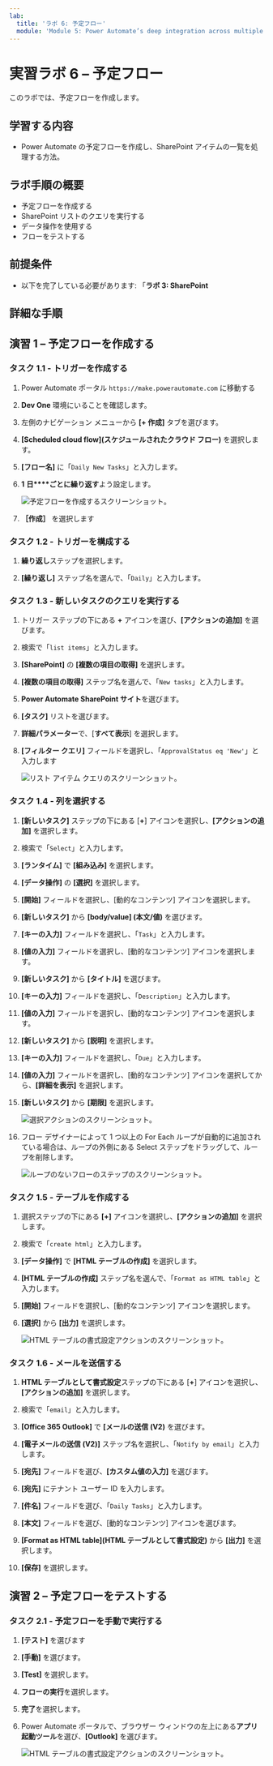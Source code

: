 ```yaml
---
lab:
  title: 'ラボ 6: 予定フロー'
  module: 'Module 5: Power Automate’s deep integration across multiple data sources'
---
```


# 実習ラボ 6 – 予定フロー

このラボでは、予定フローを作成します。

## 学習する内容

- Power Automate の予定フローを作成し、SharePoint アイテムの一覧を処理する方法。

## ラボ手順の概要

- 予定フローを作成する
- SharePoint リストのクエリを実行する
- データ操作を使用する
- フローをテストする
  
## 前提条件

- 以下を完了している必要があります: 「**ラボ 3: SharePoint**

## 詳細な手順

## 演習 1 – 予定フローを作成する

### タスク 1.1 - トリガーを作成する

1. Power Automate ポータル `https://make.powerautomate.com` に移動する

1. **Dev One** 環境にいることを確認します。

1. 左側のナビゲーション メニューから **[+ 作成]** タブを選びます。

1. **[Scheduled cloud flow](スケジュールされたクラウド フロー)** を選択します。

1. **[フロー名]** に「`Daily New Tasks`」と入力します。

1. **1** **日****ごとに繰り返す**よう設定します。

    ![予定フローを作成するスクリーンショット。](../media/build-scheduled-flow.png)

1. **［作成］** を選択します


### タスク 1.2 - トリガーを構成する

1. **繰り返し**ステップを選択します。

1. **[繰り返し]** ステップ名を選んで、「`Daily`」と入力します。


### タスク 1.3 - 新しいタスクのクエリを実行する

1. トリガー ステップの下にある **+** アイコンを選び、**[アクションの追加]** を選びます。

1. 検索で「`list items`」と入力します。

1. **[SharePoint]** の **[複数の項目の取得]** を選択します。

1. **[複数の項目の取得]** ステップ名を選んで、「`New tasks`」と入力します。

1. **Power Automate SharePoint サイト**を選びます。

1. **[タスク]** リストを選びます。

1. **詳細パラメーター**で、[**すべて表示**] を選択します。

1. **[フィルター クエリ]** フィールドを選択し、「`ApprovalStatus eq 'New'`」と入力します

    ![リスト アイテム クエリのスクリーンショット。](../media/list-items.png)


### タスク 1.4 - 列を選択する

1. **[新しいタスク]** ステップの下にある [**+**] アイコンを選択し、**[アクションの追加]** を選択します。

1. 検索で「`Select`」と入力します。

1. **[ランタイム]** で **[組み込み]** を選択します。

1. **[データ操作]** の **[選択]** を選択します。

1. **[開始]** フィールドを選択し、[動的なコンテンツ] アイコンを選択します。

1. **[新しいタスク]** から **[body/value] (本文/値)** を選びます。

1. **[キーの入力]** フィールドを選択し、「`Task`」と入力します。

1. **[値の入力]** フィールドを選択し、[動的なコンテンツ] アイコンを選択します。

1. **[新しいタスク]** から **[タイトル]** を選びます。

1. **[キーの入力]** フィールドを選択し、「`Description`」と入力します。

1. **[値の入力]** フィールドを選択し、[動的なコンテンツ] アイコンを選択します。

1. **[新しいタスク]** から **[説明]** を選択します。

1. **[キーの入力]** フィールドを選択し、「`Due`」と入力します。

1. **[値の入力]** フィールドを選択し、[動的なコンテンツ] アイコンを選択してから、**[詳細を表示]** を選択します。

1. **[新しいタスク]** から **[期限]** を選択します。

    ![選択アクションのスクリーンショット。](../media/select-action.png)

1. フロー デザイナーによって 1 つ以上の For Each ループが自動的に追加されている場合は、ループの外側にある Select ステップをドラッグして、ループを削除します。

    ![ループのないフローのステップのスクリーンショット。](../media/flow-without-loops.png)


### タスク 1.5 - テーブルを作成する

1. 選択ステップの下にある **[+]** アイコンを選択し、**[アクションの追加]** を選択します。

1. 検索で「`create html`」と入力します。

1. **[データ操作]** で **[HTML テーブルの作成]** を選択します。

1. **[HTML テーブルの作成]** ステップ名を選んで、「`Format as HTML table`」と入力します。

1. **[開始]** フィールドを選択し、[動的なコンテンツ] アイコンを選択します。

1. **[選択]** から **[出力]** を選択します。

    ![HTML テーブルの書式設定アクションのスクリーンショット。](../media/format-html-action.png)


### タスク 1.6 - メールを送信する

1. **HTML テーブルとして書式設定**ステップの下にある [**+**] アイコンを選択し、**[アクションの追加]** を選択します。

1. 検索で「`email`」と入力します。

1. **[Office 365 Outlook]** で **[メールの送信 (V2)** を選びます。

1. **[電子メールの送信 (V2)]** ステップ名を選択し、「`Notify by email`」と入力します。

1. **[宛先]** フィールドを選び、**[カスタム値の入力]** を選びます。

1. **[宛先]** にテナント ユーザー ID を入力します。

1. **[件名]** フィールドを選び、「`Daily Tasks`」と入力します。

1. **[本文]** フィールドを選び、[動的なコンテンツ] アイコンを選びます。

1. **[Format as HTML table]\(HTML テーブルとして書式設定\)** から **[出力]** を選択します。

1. **[保存]** を選択します。


## 演習 2 – 予定フローをテストする

### タスク 2.1 - 予定フローを手動で実行する

1. **[テスト]** を選びます

1. **[手動]** を選びます。

1. **[Test]** を選択します。

1. **フローの実行**を選択します。

1. **完了**を選択します。

1. Power Automate ポータルで、ブラウザー ウィンドウの左上にある**アプリ起動ツール**を選び、**[Outlook]** を選びます。

    ![HTML テーブルの書式設定アクションのスクリーンショット。](../media/daily-tasks-email.png)

